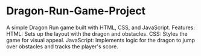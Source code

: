 # Dragon-Run-Game-Project
A simple Dragon Run game built with HTML, CSS, and JavaScript.  Features: HTML: Sets up the layout with the dragon and obstacles. CSS: Styles the game for visual appeal. JavaScript: Implements logic for the dragon to jump over obstacles and tracks the player's score.
